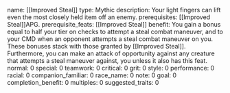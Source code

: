 name: [[Improved Steal]]
type: Mythic
description: Your light fingers can lift even the most closely held item off an enemy.
prerequisites: [[Improved Steal]]APG.
prerequisite_feats: [[Improved Steal]]
benefit: You gain a bonus equal to half your tier on checks to attempt a steal combat maneuver, and to your CMD when an opponent attempts a steal combat maneuver on you. These bonuses stack with those granted by [[Improved Steal]]. Furthermore, you can make an attack of opportunity against any creature that attempts a steal maneuver against, you unless it also has this feat.
normal: 0
special: 0
teamwork: 0
critical: 0
grit: 0
style: 0
performance: 0
racial: 0
companion_familiar: 0
race_name: 0
note: 0
goal: 0
completion_benefit: 0
multiples: 0
suggested_traits: 0
